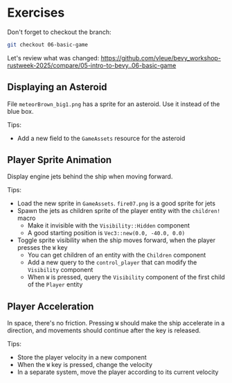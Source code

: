 # Exercises

Don't forget to checkout the branch:

```sh
git checkout 06-basic-game
```

Let's review what was changed: <https://github.com/vleue/bevy_workshop-rustweek-2025/compare/05-intro-to-bevy..06-basic-game>

## Displaying an Asteroid

File `meteorBrown_big1.png` has a sprite for an asteroid. Use it instead of the blue box.

Tips:

- Add a new field to the `GameAssets` resource for the asteroid

## Player Sprite Animation

Display engine jets behind the ship when moving forward.

Tips:

- Load the new sprite in `GameAssets`. `fire07.png` is a good sprite for jets
- Spawn the jets as children sprite of the player entity with the `children!` macro
  - Make it invisible with the `Visibility::Hidden` component
  - A good starting position is `Vec3::new(0.0, -40.0, 0.0)`
- Toggle sprite visibility when the ship moves forward, when the player presses the `W` key
  - You can get children of an entity with the `Children` component
  - Add a new query to the `control_player` that can modify the `Visibility` component
  - When `W` is pressed, query the `Visibility` component of the first child of the `Player` entity

## Player Acceleration

In space, there's no friction. Pressing `W` should make the ship accelerate in a direction, and movements should continue after the key is released.

Tips:

- Store the player velocity in a new component
- When the `W` key is pressed, change the velocity
- In a separate system, move the player according to its current velocity
